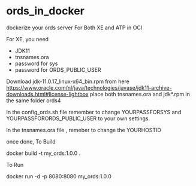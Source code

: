 # ords_in_docker
dockerize your ords server For Both XE and ATP in OCI

For XE, you need 
- JDK11
- tnsnames.ora
- password for sys 
- password for ORDS_PUBLIC_USER

Download jdk-11.0.17_linux-x64_bin.rpm from here https://www.oracle.com/nl/java/technologies/javase/jdk11-archive-downloads.html#license-lightbox
place both tnsnames.ora and jdk*.rpm in the same folder ords4

In the config_ords.sh file remember to change 
YOURPASSFORSYS and 
YOURPASSFORORDS_PUBLIC_USER
to your own settings.

In the tnsnames.ora file , remeber to change the YOURHOSTID

once done, 
To Build

docker build -t my_ords:1.0.0 .

To Run

docker run -d -p 8080:8080 my_ords:1.0.0
